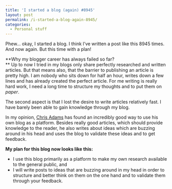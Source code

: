 ```yaml
---
title: 'I started a blog (again) #8945'
layout: post
permalink: /i-started-a-blog-again-8945/
categories:
  - Personal stuff
---
```

Phew&#8230; okay, I started a blog. I think I&#8217;ve written a post like this 8945 times. And now again. But this time with a plan!

**Why my blogger career has always failed so far?  
** Up to now I tried in my blogs only share perfectly researched and written articles. But that means also, that the barrier to publishing an article is pretty high. I am nobody who sits down for half an hour, writes down a few lines and has already created the perfect article. For me writing is really hard work, I need a long time to structure my thoughts and to put them on _paper_. 

The second aspect is that I lost the desire to write articles relatively fast. I have barely been able to gain knowledge through my blog. 

In my opinion, [Chris Adams](https://blog.chrisadams.me.uk/) has found an incredibly good way to use his own blog as a platform. Besides really good articles, which should provide knowledge to the reader, he also writes about ideas which are buzzing around in his head and uses the blog to validate these ideas and to get feedback.

**My plan for this blog now looks like this:**

  * I use this blog primarily as a platform to make my own research available to the general public, and
  * I will write posts to ideas that are buzzing around in my head in order to structure and better think on them on the one hand and to validate them through your feedback.